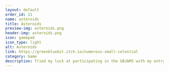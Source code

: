 ```yaml
---
layout: default
order_id: 11
name: asteroids
title: Asteroids
preview-img: asteroids.png
header-img: asteroids.png
icon: gamepad
icon_type: light
alt: Asteroids
link: https://greenbluebit.itch.io/numerous-small-celestial
category: Game
description: Tried my luck at participating in the GBJAM5 with my entry, Numerous small celestial bodies composed of rock and metal, aka Asteroids.Really the hardest part of making this was the shader, everything else is just simple scripting.
---
```


